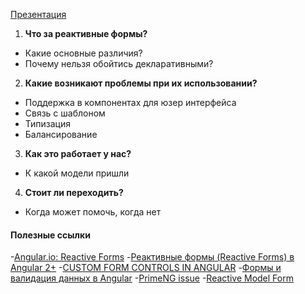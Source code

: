 [Презентация](https://docs.google.com/presentation/d/1XkVV1ohHtj7OEEy_N9L-ghpkuLPR44vmPNs9GPdzYQc/edit?usp=sharing)
1. **Что за реактивные формы?**
- Какие основные различия?
- Почему нельзя обойтись декларативными?
2. **Какие возникают проблемы при их использовании?**
- Поддержка в компонентах для юзер интерфейса
- Связь с шаблоном
- Типизация
- Балансирование
3. **Как это работает у нас?**
- К какой модели пришли
4. **Стоит ли переходить?**
- Когда может помочь, когда нет

#### Полезные ссылки
-[Angular.io: Reactive Forms](https://angular.io/guide/reactive-forms)
-[Реактивные формы (Reactive Forms) в Angular 2+](https://medium.com/@maks.zhitlov/reactive-forms-in-angular-2f8abe884f79)
-[CUSTOM FORM CONTROLS IN ANGULAR](https://blog.thoughtram.io/angular/2016/07/27/custom-form-controls-in-angular-2.html)
-[Формы и валидация данных в Angular](http://stepansuvorov.com/blog/2017/07/angular-forms-and-validation/)
-[PrimeNG issue](https://github.com/primefaces/primeng/issues/5678)
-[Reactive Model Form](https://codecraft.tv/courses/angular/forms/reactive-model-form/)
